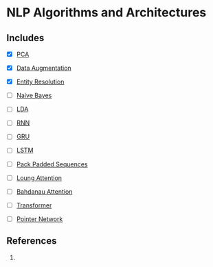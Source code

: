 # NLP Algorithms and Architectures


## Includes

- [x] [PCA](https://github.com/arunism/NLP-Fundamentals/blob/master/03-Algorithms/01-PCA.ipynb)
- [x] [Data Augmentation](https://github.com/arunism/NLP-Fundamentals/blob/master/03-Algorithms/02-Data-Augmentation.ipynb)
- [x] [Entity Resolution](https://github.com/arunism/NLP-Fundamentals/blob/master/03-Algorithms/03-Entity-Resolution.ipynb)
- [ ] [Naive Bayes](https://github.com/arunism/NLP-Fundamentals/blob/master/03-Algorithms/04-Naive-Bayes.ipynb)
- [ ] [LDA](https://github.com/arunism/NLP-Fundamentals/blob/master/03-Algorithms/05-LDA.ipynb)
- [ ] [RNN](https://github.com/arunism/NLP-Fundamentals/blob/master/03-Algorithms/06-RNN.ipynb)
- [ ] [GRU](https://github.com/arunism/NLP-Fundamentals/blob/master/03-Algorithms/07-GRU.ipynb)
- [ ] [LSTM](https://github.com/arunism/NLP-Fundamentals/blob/master/03-Algorithms/08-LSTM.ipynb)
- [ ] [Pack Padded Sequences](https://github.com/arunism/NLP-Fundamentals/blob/master/03-Algorithms/09-Pack-Padded-Sequences.ipynb)
- [ ] [Loung Attention](https://github.com/arunism/NLP-Fundamentals/blob/master/03-Algorithms/10-Loung-Attention.ipynb)
- [ ] [Bahdanau Attention](https://github.com/arunism/NLP-Fundamentals/blob/master/03-Algorithms/11-Bahdanau-Attention.ipynb)
- [ ] [Transformer](https://github.com/arunism/NLP-Fundamentals/blob/master/03-Algorithms/12-Transformer.ipynb)
- [ ] [Pointer Network](https://github.com/arunism/NLP-Fundamentals/blob/master/03-Algorithms/13-Pointer-Network.ipynb)


## References

1. 
